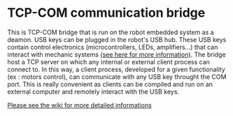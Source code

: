 # TCP-COM communication bridge

This is TCP-COM bridge that is run on the robot embedded system as a deamon. USB keys can be plugged in the robot's USB hub. These USB keys contain control electronics (microcontrollers, LEDs, amplifiers...) that can interact with mechanic systems [(see here for more information)](https://github.com/IR-RC/robot-documentation/wiki/Architecture-overview#overview).
The bridge host a TCP server on which any internal or external client process can connect to. In this way, a client process, developed for a given functionality (ex : motors control), can communicate with any USB key throught the COM port. This is really convenient as clients can be compiled and run on an external computer and remotely interact with the USB keys.

[Please see the wiki for more detailed informations](https://github.com/IR-RC/robot-daemon/wiki)
